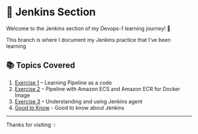 # 🤖 Jenkins Section

Welcome to the Jenkins section of my Devops-1 learning journey! 🚀

This branch is where I document my Jenkins practice that I’ve been learning

## 📚 Topics Covered

1. [Exercise 1](./Exercise%201) – Learning Pipeline as a code
2. [Exercise 2](./Exercise%202) – Pipeline with Amazon ECS and Amazon ECR for Docker Image
3. [Exercise 3](./Exercise%203) – Understanding and using Jenkins agent
4. [Good to Know](./Good_to_Know.md) - Good to know about Jenkins

---
Thanks for visiting 💡
